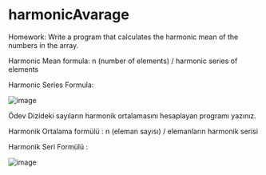 # harmonicAvarage
Homework:
Write a program that calculates the harmonic mean of the numbers in the array.

Harmonic Mean formula: n (number of elements) / harmonic series of elements

Harmonic Series Formula:

![image](https://github.com/ahmetulvi/harmonicAvarage/assets/47754871/f3f88758-afa3-412f-a4db-dc060f7673fc)


Ödev
Dizideki sayıların harmonik ortalamasını hesaplayan programı yazınız.

Harmonik Ortalama formülü : n (eleman sayısı) / elemanların harmonik serisi

Harmonik Seri Formülü :

![image](https://github.com/ahmetulvi/harmonicAvarage/assets/47754871/ea1e47d6-2622-4f8d-9a9d-84c7bad4fcc2)

